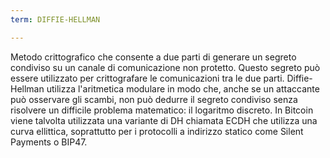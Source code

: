 ```yaml
---
term: DIFFIE-HELLMAN

---
```

Metodo crittografico che consente a due parti di generare un segreto condiviso su un canale di comunicazione non protetto. Questo segreto può essere utilizzato per crittografare le comunicazioni tra le due parti. Diffie-Hellman utilizza l'aritmetica modulare in modo che, anche se un attaccante può osservare gli scambi, non può dedurre il segreto condiviso senza risolvere un difficile problema matematico: il logaritmo discreto. In Bitcoin viene talvolta utilizzata una variante di DH chiamata ECDH che utilizza una curva ellittica, soprattutto per i protocolli a indirizzo statico come Silent Payments o BIP47.